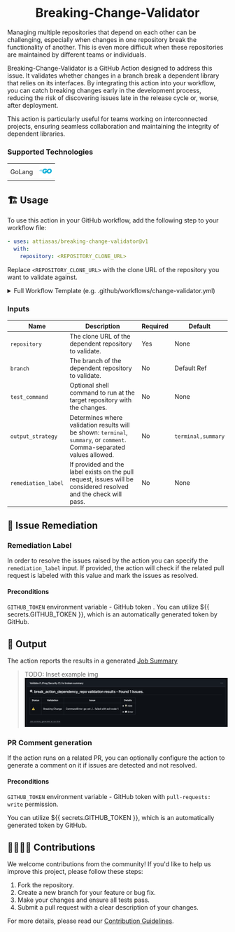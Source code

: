 <div align="center">

# Breaking-Change-Validator 

</div>

Managing multiple repositories that depend on each other can be challenging, especially when changes in one repository break the functionality of another. This is even more difficult when these repositories are maintained by different teams or individuals.

Breaking-Change-Validator is a GitHub Action designed to address this issue. It validates whether changes in a branch break a dependent library that relies on its interfaces. By integrating this action into your workflow, you can catch breaking changes early in the development process, reducing the risk of discovering issues late in the release cycle or, worse, after deployment.

This action is particularly useful for teams working on interconnected projects, ensuring seamless collaboration and maintaining the integrity of dependent libraries.

### Supported Technologies

|          |                                              |
|----------|----------------------------------------------|
| GoLang   | <img src="resources/icons/go.svg" width="30"> |

## 🏗️ Usage

To use this action in your GitHub workflow, add the following step to your workflow file:
```yml
- uses: attiasas/breaking-change-validator@v1
  with:
    repository: <REPOSITORY_CLONE_URL>
```

Replace `<REPOSITORY_CLONE_URL>` with the clone URL of the repository you want to validate against.

<details>
<summary>Full Workflow Template (e.g. .github/workflows/change-validator.yml)</summary>

```yaml
name: Validate breaking depended libraries

on:
  workflow_dispatch:
  pull_request:
    types: [ opened, synchronize ]

permissions:
  # required for the action to create comments on the PR
  pull-requests: write

jobs:
  validate-depended-libraries:
    name: "Validate if ${{ matrix.library.name }} is broken"
    runs-on: ubuntu-latest
    strategy:
      fail-fast: false
      matrix:
        library:
          - name: 'Go Library'
            url: '<REPOSITORY_CLONE_URL>'
            branch: 'dev'
            test_command: 'go test -v -race ./...'
    steps:
      - uses: actions/checkout@v4

      - uses: attiasas/breaking-change-validator@v1
        env:
          # Optional, needed for some action operations (generating PR comments, remediation label)
          GITHUB_TOKEN: ${{ secrets.GITHUB_TOKEN }}
        with:
          repository: ${{ matrix.library.url }}
          branch: ${{ matrix.library.branch }}
          test_command: ${{ matrix.library.test_command }}
          output_strategy: 'terminal,summary,comment'
          remediation_label: 'validated'

```

</details>


### Inputs

| Name                | Description                                                                                                              | Required | Default            |
|---------------------|--------------------------------------------------------------------------------------------------------------------------|----------|--------------------|
| `repository`        | The clone URL of the dependent repository to validate.                                                                   | Yes      | None               |
| `branch`            | The branch of the dependent repository to validate.                                                                      | No       | Default Ref        |
| `test_command`      | Optional shell command to run at the target repository with the changes.                                                 | No       | None               |
| `output_strategy`   | Determines where validation results will be shown: `terminal`, `summary`, or `comment`. Comma-separated values allowed.  | No       | `terminal,summary` |
| `remediation_label` | If provided and the label exists on the pull request, issues will be considered resolved and the check will pass.        | No       | None               |

## 🧪 Issue Remediation

### Remediation Label
In order to resolve the issues raised by the action you can specify the `remediation_label` input.
If provided, the action will check if the related pull request is labeled with this value and mark the issues as resolved.

#### Preconditions

`GITHUB_TOKEN` environment variable - GitHub token . You can utilize ${{ secrets.GITHUB_TOKEN }}, which is an automatically generated token by GitHub.

## 💬 Output 

The action reports the results in a generated [Job Summary](https://github.blog/news-insights/product-news/supercharging-github-actions-with-job-summaries/)

> TODO: Inset example img <img src="resources/examples/output_summary.png">

### PR Comment generation

If the action runs on a related PR, you can optionally configure the action to generate a comment on it if issues are detected and not resolved.

#### Preconditions

`GITHUB_TOKEN` environment variable - GitHub token with `pull-requests: write` permission.

You can utilize ${{ secrets.GITHUB_TOKEN }}, which is an automatically generated token by GitHub.

## 🫱🏻‍🫲🏼 Contributions

We welcome contributions from the community! If you'd like to help us improve this project, please follow these steps:

1. Fork the repository.
2. Create a new branch for your feature or bug fix.
3. Make your changes and ensure all tests pass.
4. Submit a pull request with a clear description of your changes.

For more details, please read our [Contribution Guidelines](./CONTRIBUTING.md#-guidelines).